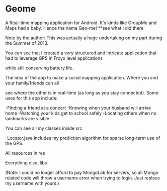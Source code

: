 Geome
=====

A Real-time mapping application for Android. It's kinda like GroupMe and Maps had a baby. Hence the name Geo-me! **see what I did there

Note by the author: This was actually a huge undertaking on my part during the Summer of 2013. 

You can see that I created a very structured and intricate application that had to leverage GPS in Froyo level applications

while still conserving battery life.

The idea of the app to make a social mapping application. Where you and your family/friends can all

see where the other is in real-time (as long as you stay connected). Some uses for this app include:

-Finding a friend at a concert
-Knowing when your husband will arrive home
-Watching your kids get to school safely
-Locating others when no landmarks are visible

You can see all my classes inside src

-Locator.java includes my prediction algorithm for sparse long-term use of the GPS.

All resources in res

Everything else, libs

(Note: I could no longer afford to pay MongoLab for servers, so all Mongo related code will throw a 
username error when trying to login. Just replace my username with yours.)
